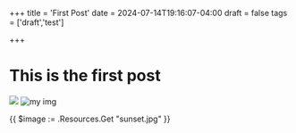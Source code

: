 +++
title = 'First Post'
date = 2024-07-14T19:16:07-04:00
draft = false
tags = ['draft','test']

+++

# This is the first post

![](images/mountain1.png)
![my img](images/mountain1.png)

{{ $image := .Resources.Get "sunset.jpg" }}


